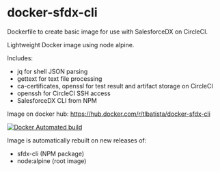 # docker-sfdx-cli
 
Dockerfile to create basic image for use with SalesforceDX on CircleCI.

Lightweight Docker image using node alpine.

Includes:
- jq for shell JSON parsing
- gettext for text file processing
- ca-certificates, openssl for test result and artifact storage on CircleCI
- openssh for CircleCI SSH access
- SalesforceDX CLI from NPM

Image on docker hub: https://hub.docker.com/r/tlbatista/docker-sfdx-cli

[![Docker Automated build](https://img.shields.io/docker/automated/salestrip/sfdx-cli.svg?style=plastic)](https://hub.docker.com/r/salestrip/sfdx-cli/builds/)

Image is automatically rebuilt on new releases of:
- sfdx-cli (NPM package)
- node:alpine (root image)
